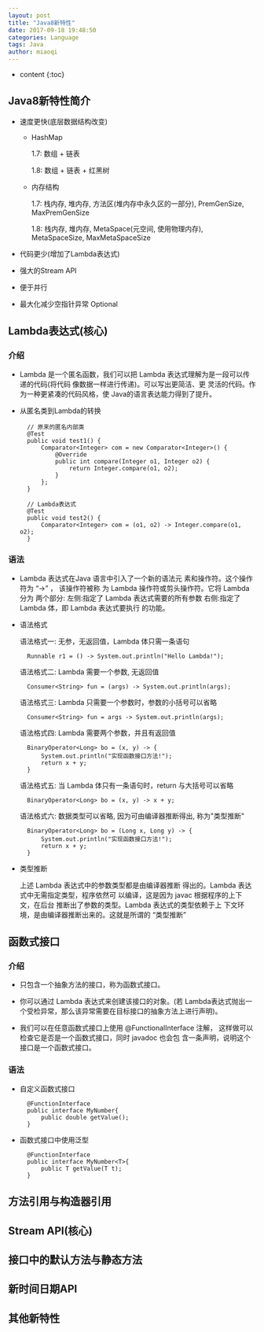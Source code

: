 ```yaml
---
layout: post
title: "Java8新特性"
date: 2017-09-18 19:48:50
categories: Language
tags: Java
author: miaoqi
---
```


* content
{:toc}      
    

## Java8新特性简介

* 速度更快(底层数据结构改变)

    * HashMap

        1.7: 数组 + 链表

        1.8: 数组 + 链表 + 红黑树

    * 内存结构

        1.7: 栈内存, 堆内存, 方法区(堆内存中永久区的一部分), PremGenSize, MaxPremGenSize

        1.8: 栈内存, 堆内存, MetaSpace(元空间, 使用物理内存), MetaSpaceSize, MaxMetaSpaceSize

* 代码更少(增加了Lambda表达式)

* 强大的Stream API

* 便于并行

* 最大化减少空指针异常 Optional
    
## Lambda表达式(核心)

### 介绍

* Lambda 是一个匿名函数，我们可以把 Lambda 表达式理解为是一段可以传递的代码(将代码 像数据一样进行传递)。可以写出更简洁、更 灵活的代码。作为一种更紧凑的代码风格，使 Java的语言表达能力得到了提升。

* 从匿名类到Lambda的转换

        // 原来的匿名内部类
        @Test
        public void test1() {
            Comparator<Integer> com = new Comparator<Integer>() {
                @Override
                public int compare(Integer o1, Integer o2) {
                    return Integer.compare(o1, o2);
                }
            };
        }
    
        // Lambda表达式
        @Test
        public void test2() {
            Comparator<Integer> com = (o1, o2) -> Integer.compare(o1, o2);
        }

### 语法

* Lambda 表达式在Java 语言中引入了一个新的语法元 素和操作符。这个操作符为 “->” ， 该操作符被称 为 Lambda 操作符或剪头操作符。它将 Lambda 分为 两个部分:左侧:指定了 Lambda 表达式需要的所有参数 右侧:指定了 Lambda 体，即 Lambda 表达式要执行 的功能。

* 语法格式

    语法格式一: 无参，无返回值，Lambda 体只需一条语句

        Runnable r1 = () -> System.out.println("Hello Lambda!");
    语法格式二: Lambda 需要一个参数, 无返回值

        Consumer<String> fun = (args) -> System.out.println(args);
    语法格式三: Lambda 只需要一个参数时，参数的小括号可以省略

        Consumer<String> fun = args -> System.out.println(args);

    语法格式四: Lambda 需要两个参数，并且有返回值 
        BinaryOperator<Long> bo = (x, y) -> {
            System.out.println("实现函数接口方法!");
            return x + y;
        }

    语法格式五: 当 Lambda 体只有一条语句时，return 与大括号可以省略

        BinaryOperator<Long> bo = (x, y) -> x + y;

    语法格式六: 数据类型可以省略, 因为可由编译器推断得出, 称为"类型推断"

        BinaryOperator<Long> bo = (Long x, Long y) -> {
            System.out.println("实现函数接口方法!");
            return x + y;
        }

* 类型推断

    上述 Lambda 表达式中的参数类型都是由编译器推断 得出的。Lambda 表达式中无需指定类型，程序依然可 以编译，这是因为 javac 根据程序的上下文，在后台 推断出了参数的类型。Lambda 表达式的类型依赖于上 下文环境，是由编译器推断出来的。这就是所谓的 “类型推断” 

## 函数式接口

### 介绍

* 只包含一个抽象方法的接口，称为函数式接口。* 你可以通过 Lambda 表达式来创建该接口的对象。(若 Lambda表达式抛出一个受检异常，那么该异常需要在目标接口的抽象方法上进行声明)。* 我们可以在任意函数式接口上使用 @FunctionalInterface 注解，这样做可以检查它是否是一个函数式接口，同时 javadoc 也会包 含一条声明，说明这个接口是一个函数式接口。

### 语法

* 自定义函数式接口

        @FunctionInterface
        public interface MyNumber{
            public double getValue();
        }

* 函数式接口中使用泛型

        @FunctionInterface
        public interface MyNumber<T>{
            public T getValue(T t);
        }


## 方法引用与构造器引用

## Stream API(核心)

## 接口中的默认方法与静态方法

## 新时间日期API

## 其他新特性
        
    
    
    
    
    
    
    
    
    
    
    
    
    
    
    
    
    
    
    
    
    
    
    
    
    
    
    
    
    
    
    